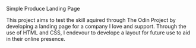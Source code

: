 Simple Produce Landing Page

This project aims to test the skill aquired through The Odin Project by developing
a landing page for a company I love and support. Through the use of HTML and CSS, I
endevour to develope a layout for future use to aid in their online presence.